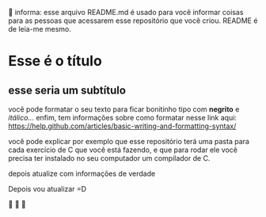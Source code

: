 :hankey: informa: esse arquivo README.md é usado para você informar coisas para as pessoas que acessarem esse repositório que você criou. README é de leia-me mesmo.

# Esse é o título
## esse seria um subtítulo 

você pode formatar o seu texto para ficar bonitinho tipo com **negrito** e *itálico...* enfim, tem informações sobre como formatar nesse link aqui: https://help.github.com/articles/basic-writing-and-formatting-syntax/

você pode explicar por exemplo que esse repositório terá uma pasta para cada exercício de C que você está fazendo, e que para rodar ele você precisa ter instalado no seu computador um compilador de C.

depois atualize com informações de verdade

Depois vou atualizar =D

:hankey: :hankey: :hankey:
